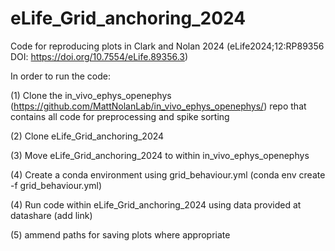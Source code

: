 # eLife_Grid_anchoring_2024
Code for reproducing plots in Clark and Nolan 2024 (eLife2024;12:RP89356 DOI: https://doi.org/10.7554/eLife.89356.3)

In order to run the code:

(1) Clone the in_vivo_ephys_openephys (https://github.com/MattNolanLab/in_vivo_ephys_openephys/) repo that contains all code for preprocessing and spike sorting

(2) Clone eLife_Grid_anchoring_2024

(3) Move eLife_Grid_anchoring_2024 to within in_vivo_ephys_openephys

(4) Create a conda environment using grid_behaviour.yml (conda env create -f grid_behaviour.yml)

(4) Run code within eLife_Grid_anchoring_2024 using data provided at datashare (add link)

(5) ammend paths for saving plots where appropriate
